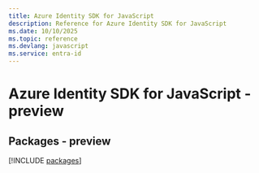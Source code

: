 ```yaml
---
title: Azure Identity SDK for JavaScript
description: Reference for Azure Identity SDK for JavaScript
ms.date: 10/10/2025
ms.topic: reference
ms.devlang: javascript
ms.service: entra-id
---
```

# Azure Identity SDK for JavaScript - preview
## Packages - preview
[!INCLUDE [packages](identity-index.md)]